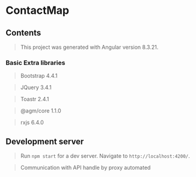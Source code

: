 # ContactMap


## Contents
> This project was generated with Angular version 8.3.21.

### Basic Extra libraries

> Bootstrap 4.4.1

> JQuery 3.4.1

> Toastr 2.4.1

> @agm/core 1.1.0

> rxjs 6.4.0

## Development server

> Run `npm start` for a dev server. Navigate to `http://localhost:4200/`. 

> Communication with API handle by proxy automated
